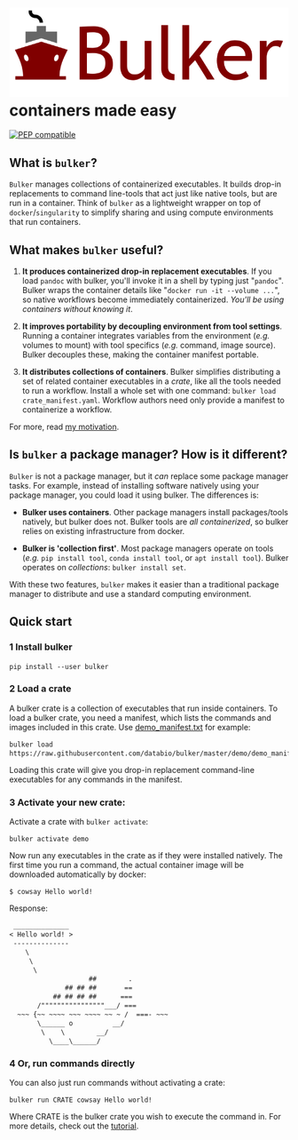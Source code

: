 # <img src="img/bulker_logo.svg" class="img-header"> containers made easy

[![PEP compatible](https://pepkit.github.io/img/PEP-compatible-green.svg)](http://pepkit.github.io)

## What is `bulker`?

`Bulker` manages collections of containerized executables. It builds drop-in replacements to command line-tools that act just like native tools, but are run in a container. Think of `bulker` as a lightweight wrapper on top of `docker`/`singularity` to simplify sharing and using compute environments that run containers.

## What makes `bulker` useful?

1. **It produces containerized drop-in replacement executables**. If you load `pandoc` with bulker, you'll invoke it in a shell by typing just "`pandoc`". Bulker wraps the container details like "`docker run -it --volume ...`", so native workflows become immediately containerized. *You'll be using containers without knowing it*. 

2. **It improves portability by decoupling environment from tool settings**. Running a container integrates variables from the environment (*e.g.* volumes to mount) with tool specifics (*e.g.* command, image source). Bulker decouples these, making the container manifest portable.

3. **It distributes collections of containers**. Bulker simplifies distributing a set of related container executables in a *crate*, like all the tools needed to run a workflow. Install a whole set with one command: `bulker load crate_manifest.yaml`. Workflow authors need only provide a manifest to containerize a workflow.

For more, read [my motivation](motivation.md).

## Is `bulker` a package manager? How is it different?

`Bulker` is not a package manager, but it *can* replace some package manager tasks. For example, instead of installing software natively using your package manager, you could load it using bulker. The differences is: 

- **Bulker uses containers**. Other package managers install packages/tools natively, but bulker does not. Bulker tools are *all containerized*, so bulker relies on existing infrastructure from docker. 

- **Bulker is 'collection first'**. Most package managers operate on tools (*e.g.* `pip install tool`, `conda install tool`, or `apt install tool`). Bulker operates on *collections*: `bulker install set`.

With these two features, `bulker` makes it easier than a traditional package manager to distribute and use a standard computing environment. 

## Quick start

### 1 Install bulker

```console
pip install --user bulker
```

### 2 Load a crate

A bulker crate is a collection of executables that run inside containers. To load a bulker crate, you need a manifest, which lists the commands and images included in this crate. Use [demo_manifest.txt](https://raw.githubusercontent.com/databio/bulker/master/demo/demo_manifest.yaml) for example:

```console
bulker load https://raw.githubusercontent.com/databio/bulker/master/demo/demo_manifest.yaml
```

Loading this crate will give you drop-in replacement command-line executables for any commands in the manifest.

### 3 Activate your new crate:

Activate a crate with `bulker activate`:

```console
bulker activate demo
```

Now run any executables in the crate as if they were installed natively. The first time you run a command, the actual container image will be downloaded automatically by docker:

```console
$ cowsay Hello world!
```
Response: 
```console
 ______________ 
< Hello world! >
 -------------- 
    \
     \
      \     
                    ##        .            
              ## ## ##       ==            
           ## ## ## ##      ===            
       /""""""""""""""""___/ ===        
  ~~~ {~~ ~~~~ ~~~ ~~~~ ~~ ~ /  ===- ~~~   
       \______ o          __/            
        \    \        __/             
          \____\______/   

```

### 4 Or, run commands directly

You can also just run commands without activating a crate:

```console
bulker run CRATE cowsay Hello world!
```

Where CRATE is the bulker crate you wish to execute the command in. For more details, check out the [tutorial](tutorial.md).


<!-- Then, you produce collections of containers, which we call `crates` (really just a list of containers). Bulker automatically builds executable scripts so that you can run these tools on the command line like drop-in replacements for any command-line tool -- except now, they're running in a container and you didn't have to install them. Because the environment-specific settings are decoupled from the container manifest, the manifest is portable, making it dead easy to distribute modular, containerized software. -->